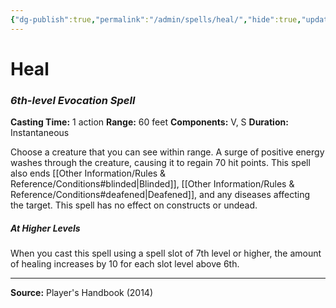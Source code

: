 ```yaml
---
{"dg-publish":true,"permalink":"/admin/spells/heal/","hide":true,"updated":"2025-08-05T19:49:54.596+01:00"}
---
```


# Heal
### *6th-level Evocation Spell*
**Casting Time:** 1 action
**Range:** 60 feet
**Components:** V, S
**Duration:** Instantaneous

Choose a creature that you can see within range. A surge of positive energy washes through the creature, causing it to regain 70 hit points. This spell also ends [[Other Information/Rules & Reference/Conditions#blinded\|Blinded]], [[Other Information/Rules & Reference/Conditions#deafened\|Deafened]], and any diseases affecting the target. This spell has no effect on constructs or undead.

##### At Higher Levels
When you cast this spell using a spell slot of 7th level or higher, the amount of healing increases by 10 for each slot level above 6th.

---
**Source:** Player's Handbook (2014)